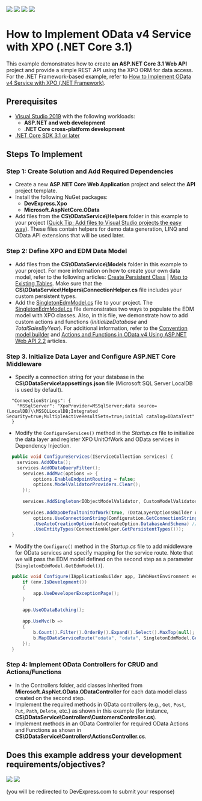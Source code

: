 <!-- default badges list -->
![](https://img.shields.io/endpoint?url=https://codecentral.devexpress.com/api/v1/VersionRange/223364607/19.2.3%2B)
[![](https://img.shields.io/badge/Open_in_DevExpress_Support_Center-FF7200?style=flat-square&logo=DevExpress&logoColor=white)](https://supportcenter.devexpress.com/ticket/details/T835143)
[![](https://img.shields.io/badge/📖_How_to_use_DevExpress_Examples-e9f6fc?style=flat-square)](https://docs.devexpress.com/GeneralInformation/403183)
[![](https://img.shields.io/badge/💬_Leave_Feedback-feecdd?style=flat-square)](#does-this-example-address-your-development-requirementsobjectives)
<!-- default badges end -->
How to Implement OData v4 Service with XPO (.NET Core 3.1)
========================================

This example demonstrates how to create **an ASP.NET Core 3.1 Web API** project and provide a simple REST API using the XPO ORM for data access. For the .NET Framework-based example, refer to [How to Implement OData v4 Service with XPO (.NET Framework)](https://github.com/DevExpress-Examples/XPO_how-to-implement-odata4-service-with-xpo).

## Prerequisites

* [Visual Studio 2019](https://visualstudio.microsoft.com/vs/) with the following workloads:
  * **ASP.NET and web development**
  * **.NET Core cross-platform development**
* [.NET Core SDK 3.1 or later](https://www.microsoft.com/net/download/all)

## Steps To Implement

### Step 1: Create Solution and Add Required Dependencies
- Create a new **ASP.NET Core Web Application** project and select the **API** project template.
- Install the following NuGet packages:
	* **DevExpress.Xpo**
	* **Microsoft.AspNetCore.OData**
- Add files from the **CS\ODataService\Helpers** folder in this example to your project ([Quick Tip: Add files to Visual Studio projects the easy way](https://blogs.msdn.microsoft.com/davidklinems/2007/12/18/quick-tip-add-files-to-visual-studio-projects-the-easy-way/)). These files contain helpers for demo data generation, LINQ and OData API extensions that will be used later.

### Step 2: Define XPO and EDM Data Model
- Add files from the **CS\ODataService\Models** folder in this example to your project. For more information on how to create your own data model, refer to the following articles: [Create Persistent Class](https://docs.devexpress.com/CoreLibraries/2256/devexpress-orm-tool/getting-started/tutorial-1-your-first-data-aware-application-with-xpo) | [Map to Existing Tables](https://docs.devexpress.com/CoreLibraries/3264/devexpress-orm-tool/concepts/basics-of-creating-persistent-objects-for-existing-data-tables). Make sure that the **CS\ODataService\Helpers\ConnectionHelper.cs** file includes your custom persistent types.
- Add the [SingletonEdmModel.cs](CS/ODataService/Models/SingletonEdmModel.cs) file to your project. The [SingletonEdmModel.cs](CS/ODataService/Models/SingletonEdmModel.cs) file demonstrates two ways to populate the EDM model with XPO classes. Also, in this file, we demonstrate how to add custom actions and functions (*InitializeDatabase* and *TotalSalesByYear*). For additional information, refer to the [Convention model builder](https://docs.microsoft.com/en-us/odata/webapi/convention-model-builder) and [Actions and Functions in OData v4 Using ASP.NET Web API 2.2](https://docs.microsoft.com/en-us/aspnet/web-api/overview/odata-support-in-aspnet-web-api/odata-v4/odata-actions-and-functions) articles.

### Step 3. Initialize Data Layer and Configure ASP.NET Core Middleware
- Specify a connection string for your database in the **CS\ODataService\appsettings.json** file (Microsoft SQL Server LocalDB is used by default).
```
  "ConnectionStrings": {
    "MSSqlServer": "XpoProvider=MSSqlServer;data source=(LocalDB)\\MSSQLLocalDB;Integrated Security=true;MultipleActiveResultSets=true;initial catalog=ODataTest"
  }
```
- Modify the `ConfigureServices()` method in the *Startup.cs* file to initialize the data layer and register XPO UnitOfWork and OData services in Dependency Injection.
```cs
  public void ConfigureServices(IServiceCollection services) {
  	services.AddOData();
  	services.AddODataQueryFilter();
      services.AddMvc(options => {
          options.EnableEndpointRouting = false;
          options.ModelValidatorProviders.Clear();
      });
  
      services.AddSingleton<IObjectModelValidator, CustomModelValidator>();
  
      services.AddXpoDefaultUnitOfWork(true, (DataLayerOptionsBuilder options) =>
          options.UseConnectionString(Configuration.GetConnectionString("MSSqlServer"))
          .UseAutoCreationOption(AutoCreateOption.DatabaseAndSchema) // debug only
          .UseEntityTypes(ConnectionHelper.GetPersistentTypes()));
  }
```
- Modify the `Configure()` method in the *Startup.cs* file to add middleware for OData services and specify mapping for the service route. Note that we will pass the EDM model defined on the second step as a parameter (`SingletonEdmModel.GetEdmModel()`).
```cs
  public void Configure(IApplicationBuilder app, IWebHostEnvironment env) {
      if (env.IsDevelopment())
      {
          app.UseDeveloperExceptionPage();
      }
  
      app.UseODataBatching();
  
      app.UseMvc(b =>
      {
          b.Count().Filter().OrderBy().Expand().Select().MaxTop(null);
          b.MapODataServiceRoute("odata", "odata", SingletonEdmModel.GetEdmModel(), new DefaultODataBatchHandler());
      });
  }
```

### Step 4: Implement OData Controllers for CRUD and Actions/Functions
- In the Controllers folder, add classes inherited from **Microsoft.AspNet.OData.ODataController** for each data model class created on the second step. 
- Implement the required methods in OData controllers (e.g., `Get`, `Post`, `Put`, `Path`, `Delete`, etc.) as shown in this example (for instance, **CS\ODataService\Controllers\CustomersController.cs**).
- Implement methods in an OData Controller for required OData Actions and Functions as shown in  **CS\ODataService\Controllers\ActionsController.cs**.
<!-- feedback -->
## Does this example address your development requirements/objectives?

[<img src="https://www.devexpress.com/support/examples/i/yes-button.svg"/>](https://www.devexpress.com/support/examples/survey.xml?utm_source=github&utm_campaign=XPO_how-to-implement-odata4-service-with-xpo-netcore&~~~was_helpful=yes) [<img src="https://www.devexpress.com/support/examples/i/no-button.svg"/>](https://www.devexpress.com/support/examples/survey.xml?utm_source=github&utm_campaign=XPO_how-to-implement-odata4-service-with-xpo-netcore&~~~was_helpful=no)

(you will be redirected to DevExpress.com to submit your response)
<!-- feedback end -->
